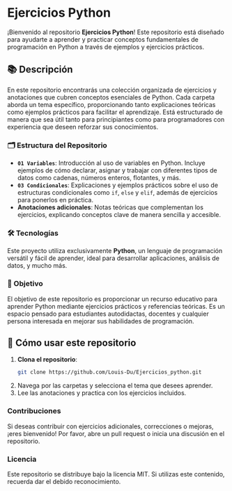 # Ejercicios Python

¡Bienvenido al repositorio **Ejercicios Python**! Este repositorio está diseñado para ayudarte a aprender y practicar conceptos fundamentales de programación en Python a través de ejemplos y ejercicios prácticos.

## 📚 Descripción

En este repositorio encontrarás una colección organizada de ejercicios y anotaciones que cubren conceptos esenciales de Python. Cada carpeta aborda un tema específico, proporcionando tanto explicaciones teóricas como ejemplos prácticos para facilitar el aprendizaje. Está estructurado de manera que sea útil tanto para principiantes como para programadores con experiencia que deseen reforzar sus conocimientos.

### 🗂️ Estructura del Repositorio

- **`01 Variables`**: Introducción al uso de variables en Python. Incluye ejemplos de cómo declarar, asignar y trabajar con diferentes tipos de datos como cadenas, números enteros, flotantes, y más.
- **`03 Condicionales`**: Explicaciones y ejemplos prácticos sobre el uso de estructuras condicionales como `if`, `else` y `elif`, además de ejercicios para ponerlos en práctica.
- **Anotaciones adicionales**: Notas teóricas que complementan los ejercicios, explicando conceptos clave de manera sencilla y accesible.

### 🛠️ Tecnologías

Este proyecto utiliza exclusivamente **Python**, un lenguaje de programación versátil y fácil de aprender, ideal para desarrollar aplicaciones, análisis de datos, y mucho más.

### 🎯 Objetivo

El objetivo de este repositorio es proporcionar un recurso educativo para aprender Python mediante ejercicios prácticos y referencias teóricas. Es un espacio pensado para estudiantes autodidactas, docentes y cualquier persona interesada en mejorar sus habilidades de programación.

## 🚀 Cómo usar este repositorio

1. **Clona el repositorio**:
   ```bash
   git clone https://github.com/Louis-Du/Ejercicios_python.git
2. Navega por las carpetas y selecciona el tema que desees aprender.
3. Lee las anotaciones y practica con los ejercicios incluidos.

### Contribuciones

Si deseas contribuir con ejercicios adicionales, correcciones o mejoras, ¡eres bienvenido! Por favor, abre un pull request o inicia una discusión en el repositorio.

### Licencia

Este repositorio se distribuye bajo la licencia MIT. Si utilizas este contenido, recuerda dar el debido reconocimiento.